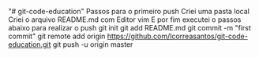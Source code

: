 "# git-code-education" 
Passos para o primeiro push
    Criei uma pasta local
    Criei o arquivo README.md com Editor vim
    E por fim executei o passos abaixo para realizar o push
        git init
        git add README.md
        git commit -m "first commit"
        git remote add origin https://github.com/lcorreasantos/git-code-education.git
        git push -u origin master
